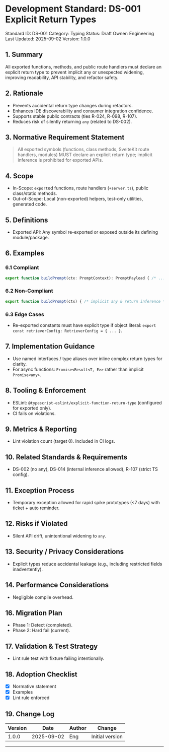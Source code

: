 # Development Standard: DS-001 Explicit Return Types

Standard ID: DS-001
Category: Typing
Status: Draft
Owner: Engineering
Last Updated: 2025-09-02
Version: 1.0.0

## 1. Summary

All exported functions, methods, and public route handlers must declare an explicit return type to prevent implicit any or unexpected widening, improving readability, API stability, and refactor safety.

## 2. Rationale

- Prevents accidental return type changes during refactors.
- Enhances IDE discoverability and consumer integration confidence.
- Supports stable public contracts (ties R-024, R-098, R-107).
- Reduces risk of silently returning `any` (related to DS-002).

## 3. Normative Requirement Statement

> All exported symbols (functions, class methods, SvelteKit route handlers, modules) MUST declare an explicit return type; implicit inference is prohibited for exported APIs.

## 4. Scope

- In-Scope: `export`ed functions, route handlers (`+server.ts`), public class/static methods.
- Out-of-Scope: Local (non-exported) helpers, test-only utilities, generated code.

## 5. Definitions

- Exported API: Any symbol re-exported or exposed outside its defining module/package.

## 6. Examples

### 6.1 Compliant

```ts
export function buildPrompt(ctx: PromptContext): PromptPayload { /* ... */ }
```

### 6.2 Non-Compliant

```ts
export function buildPrompt(ctx) { /* implicit any & return inference */ }
```

### 6.3 Edge Cases

- Re-exported constants must have explicit type if object literal: `export const retrieverConfig: RetrieverConfig = { ... }`.

## 7. Implementation Guidance

- Use named interfaces / type aliases over inline complex return types for clarity.
- For async functions: `Promise<Result<T, E>>` rather than implicit `Promise<any>`.

## 8. Tooling & Enforcement

- ESLint: `@typescript-eslint/explicit-function-return-type` (configured for exported only).
- CI fails on violations.

## 9. Metrics & Reporting

- Lint violation count (target 0). Included in CI logs.

## 10. Related Standards & Requirements

- DS-002 (no any), DS-014 (internal inference allowed), R-107 (strict TS config).

## 11. Exception Process

- Temporary exception allowed for rapid spike prototypes (<7 days) with ticket + auto reminder.

## 12. Risks if Violated

- Silent API drift, unintentional widening to `any`.

## 13. Security / Privacy Considerations

- Explicit types reduce accidental leakage (e.g., including restricted fields inadvertently).

## 14. Performance Considerations

- Negligible compile overhead.

## 16. Migration Plan

- Phase 1: Detect (completed).
- Phase 2: Hard fail (current).

## 17. Validation & Test Strategy

- Lint rule test with fixture failing intentionally.

## 18. Adoption Checklist

- [x] Normative statement
- [x] Examples
- [x] Lint rule enforced

## 19. Change Log

| Version | Date | Author | Change |
| ------- | ---- | ------ | ------ |
| 1.0.0 | 2025-09-02 | Eng | Initial version |

---
